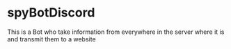 # spyBotDiscord
This is a Bot who take information from everywhere in the server where it is and transmit them to a website
